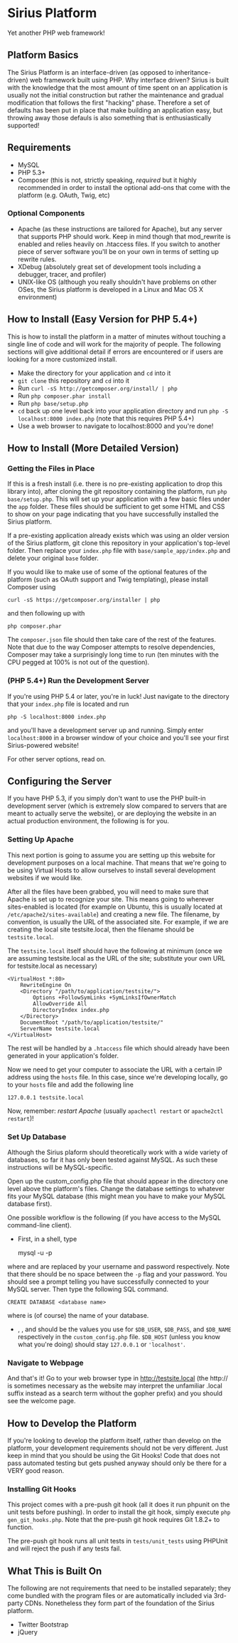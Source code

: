 Sirius Platform
============

Yet another PHP web framework! 

Platform Basics
---------------

The Sirius Platform is an interface-driven (as opposed to inheritance-driven)
web framework built using PHP. Why interface driven? Sirius is built with the
knowledge that the most amount of time spent on an application is usually not
the initial construction but rather the maintenance and gradual modification
that follows the first "hacking" phase. Therefore a set of defaults has been put
in place that make building an application easy, but throwing away those defauls
is also something that is enthusiastically supported!

Requirements
------------

+ MySQL
+ PHP 5.3+
+ Composer (this is not, strictly speaking, _required_ but it highly recommended
  in order to install the optional add-ons that come with the platform (e.g.
  OAuth, Twig, etc)

### Optional Components

+ Apache (as these instructions are tailored for Apache), but any server that
  supports PHP should work. Keep in mind though that mod\_rewrite is enabled and
relies heavily on .htaccess files. If you switch to another piece of server
software you'll be on your own in terms of setting up rewrite rules.
+ XDebug (absolutely great set of development tools including a debugger,
  tracer, and profiler)
+ UNIX-like OS (although you really shouldn't have problems on other OSes, the
  Sirius platform is developed in a Linux and Mac OS X environment)

How to Install (Easy Version for PHP 5.4+)
------------------------------------------

This is how to install the platform in a matter of minutes without touching a
single line of code and will work for the majority of people. The following
sections will give additional detail if errors are encountered or if users are
looking for a more customized install.

+ Make the directory for your application and `cd` into it
+ `git clone` this repository and `cd` into it
+ Run `curl -sS http://getcomposer.org/install/ | php`
+ Run `php composer.phar install`
+ Run `php base/setup.php`
+ `cd` back up one level back into your application directory and run `php -S
  localhost:8000 index.php` (note that this requires PHP 5.4+)
+ Use a web browser to navigate to localhost:8000 and you're done!

How to Install (More Detailed Version)
--------------------------------------

### Getting the Files in Place

If this is a fresh install (i.e. there is no pre-existing application to drop
this library into), after cloning the git repository containing the platform,
run ``` php base/setup.php ```. This will set up your application with
a few basic files under the `app` folder. These files should be sufficient to
get some HTML and CSS to show on your page indicating that you have successfully
installed the Sirius platform. 

If a pre-existing application already exists which was using an older version of
the Sirius platform, git clone this repository in your application's top-level
folder. Then replace your `index.php` file with ```base/sample_app/index.php``` and
delete your original `base` folder.

If you would like to make use of some of the optional features of the platform
(such as OAuth support and Twig templating), please install Composer using 

    curl -sS https://getcomposer.org/installer | php

and then following up with 

    php composer.phar

The `composer.json` file should then take care of the rest of the features. Note
that due to the way Composer attempts to resolve dependencies, Composer may take
a surprisingly long time to run (ten minutes with the CPU pegged at 100% is not
out of the question).

### (PHP 5.4+) Run the Development Server

If you're using PHP 5.4 or later, you're in luck! Just navigate to the directory
that your `index.php` file is located and run 

    php -S localhost:8000 index.php

and you'll have a development server up and running. Simply enter
`localhost:8000` in a browser window of your choice and you'll see your first
Sirius-powered website!

For other server options, read on.


Configuring the Server
----------------------

If you have PHP 5.3, if you simply don't want to use the PHP built-in
development server (which is extremely slow compared to servers that are meant
to actually serve the website), or are deploying the website in an actual
production environment, the following is for you.

### Setting Up Apache

This next portion is going to assume you are setting up this website for
development purposes on a local machine. That means that we're going to be using
Virtual Hosts to allow ourselves to install several development websites if we
would like.

After all the files have been grabbed, you will need to make sure that Apache is
set up to recognize your site. This means going to wherever sites-enabled is
located (for example on Ubuntu, this is usually located at
`/etc/apache2/sites-available`) and creating a new file. The filename, by
convention, is usually the URL of the associated site. For example, if we are
creating the local site testsite.local, then the filename should be
`testsite.local`.

The `testsite.local` itself should have the following at minimum (once we are
assuming testsite.local as the URL of the site; substitute your own URL for
testsite.local as necessary)

    <VirtualHost *:80>
        RewriteEngine On
        <Directory "/path/to/application/testsite/">
            Options +FollowSymLinks +SymLinksIfOwnerMatch
            AllowOverride All
            DirectoryIndex index.php
        </Directory>
        DocumentRoot "/path/to/application/testsite/"
        ServerName testsite.local
    </VirtualHost>

The rest will be handled by a `.htaccess` file which should already have been
generated in your application's folder.

Now we need to get your computer to associate the URL with a certain IP address
using the `hosts` file. In this case, since we're developing locally, go to your
`hosts` file and add the following line

    127.0.0.1 testsite.local

Now, remember: _restart Apache_ (usually `apachectl restart` or `apache2ctl
restart`)!

### Set Up Database

Although the Sirius plaform should theoretically work with a wide variety of
databases, so far it has only been tested against MySQL. As such these
instructions will be MySQL-specific. 

Open up the custom_config.php file that should appear in the directory one level
above the platform's files. Change the database settings to whatever fits your
MySQL database (this might mean you have to make your MySQL database first).

One possible workflow is the following (if you have access to the MySQL
command-line client).

+ First, in a shell, type

    mysql -u <mysql username> -p<mysql password>

where <mysql username> and <mysql password> are replaced by your username and
password respectively. Note that there should be no space between the `-p` flag
and your password. You should see a prompt telling you have successfully
connected to your MySQL server. Then type the following SQL command.
      
    CREATE DATABASE <database name>

where <database name> is (of course) the name of your database.

+ <mysql username>, <mysql password>, and <database name> should be the values
  you use for ```$DB_USER```, ```$DB_PASS```, and ```$DB_NAME``` respectively
in the ```custom_config.php``` file. ```$DB_HOST``` (unless you know what
you're doing) should stay ```127.0.0.1``` or ```'localhost'```.

### Navigate to Webpage

And that's it! Go to your web browser type in http://testsite.local (the http://
is sometimes necessary as the website may interpret the unfamiliar .local suffix
instead as a search term without the gopher prefix) and you should see the
welcome page.

How to Develop the Platform
---------------------------

If you're looking to develop the platform itself, rather than develop on the
platform, your development requirements should not be very different. Just keep
in mind that you should be using the Git Hooks! Code that does not pass
automated testing but gets pushed anyway should only be there for a VERY good
reason.

### Installing Git Hooks

This project comes with a pre-push git hook (all it does it run phpunit on the
unit tests before pushing). In order to install the git hook, simply execute
```php gen_git_hooks.php```.  Note that the pre-push git hook requires Git
1.8.2+ to function.

The pre-push git hook runs all unit tests in ```tests/unit_tests``` using
PHPUnit and will reject the push if any tests fail.

What This is Built On
---------------------

The following are not requirements that need to be installed separately; they
come bundled with the program files or are automatically included via 3rd-party
CDNs.  Nonetheless they form part of the foundation of the Sirius platform.

+ Twitter Bootstrap
+ jQuery
